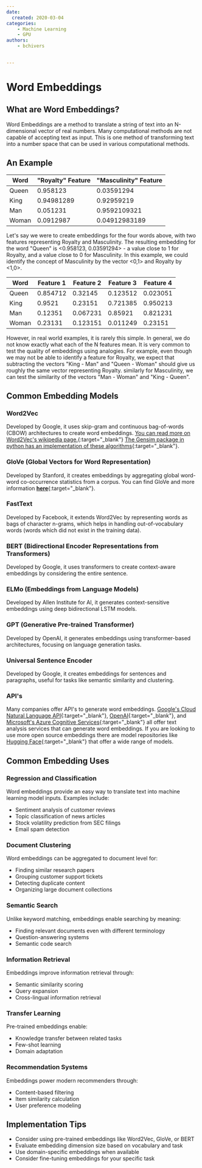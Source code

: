 ```yaml
---
date:
  created: 2020-03-04
categories:
    - Machine Learning
    - GPU
authors:
    - bchivers

 
---
```


# Word Embeddings

## What are Word Embeddings?

Word Embeddings are a method to translate a string of text into an N-dimensional vector of real numbers.  Many computational methods are not capable of accepting text as input.  This is one method of transforming text into a number space that can be used in various computational methods.

<!-- more -->

## An Example

| Word  | "Royalty" Feature | "Masculinity" Feature |
| ----- | ----------------- | --------------------- |
| Queen | 0.958123          | 0.03591294            |
| King  | 0.94981289        | 0.92959219            |
| Man   | 0.051231          | 0.9592109321          |
| Woman | 0.0912987         | 0.04912983189         |

Let's say we were to create embeddings for the four words above, with two features representing Royalty and Masculinity.  The resulting embedding for the word "Queen" is <0.958123, 0.03591294> - a value close to 1 for Royalty, and a value close to 0 for Masculinity.  In this example, we could identify the concept of Masculinity by the vector <0,1> and Royalty by <1,0>.

| Word  | Feature 1 | Feature 2 | Feature 3 | Feature 4 |
| ----- | --------- | --------- | --------- | --------- |
| Queen | 0.854712  | 0.32145   | 0.123512  | 0.023051  |
| King  | 0.9521    | 0.23151   | 0.721385  | 0.950213  |
| Man   | 0.12351   | 0.067231  | 0.85921   | 0.821231  |
| Woman | 0.23131   | 0.123151  | 0.011249  | 0.23151   |

However, in real world examples, it is rarely this simple.  In general, we do not know exactly what each of the N features mean.  It is very common to test the quality of embeddings using analogies.  For example, even though we may not be able to identify a feature for Royalty, we expect that subtracting the vectors "King - Man" and "Queen - Woman" should give us roughly the same vector representing Royalty.  similarly for Masculinity, we can test the similarity of the vectors "Man - Woman" and "King - Queen".  

## Common Embedding Models


### Word2Vec
Developed by Google, it uses skip-gram and continuous bag-of-words (CBOW) architectures to create word embeddings. [You can read more on Word2Vec's wikipedia page.](https://en.wikipedia.org/wiki/Word2vec){:target="_blank"} [The Gensim package in python has an implementation of these algorithms](https://radimrehurek.com/gensim/models/word2vec.html){:target="_blank"}.

### GloVe (Global Vectors for Word Representation)
Developed by Stanford, it creates embeddings by aggregating global word-word co-occurrence statistics from a corpus. You can find GloVe and more information [**here**](https://nlp.stanford.edu/projects/glove/){:target="_blank"}.

### FastText
Developed by Facebook, it extends Word2Vec by representing words as bags of character n-grams, which helps in handling out-of-vocabulary words (words which did not exist in the training data).

### BERT (Bidirectional Encoder Representations from Transformers)
Developed by Google, it uses transformers to create context-aware embeddings by considering the entire sentence.

### ELMo (Embeddings from Language Models)
Developed by Allen Institute for AI, it generates context-sensitive embeddings using deep bidirectional LSTM models.

### GPT (Generative Pre-trained Transformer)
Developed by OpenAI, it generates embeddings using transformer-based architectures, focusing on language generation tasks.

### Universal Sentence Encoder
Developed by Google, it creates embeddings for sentences and paragraphs, useful for tasks like semantic similarity and clustering.

### API's

Many companies offer API's to generate word embeddings.  [Google's Cloud Natural Language API](https://cloud.google.com/vertex-ai/generative-ai/docs/embeddings/get-text-embeddings){:target="_blank"}, [OpenAI](https://platform.openai.com/docs/guides/embeddings){:target="_blank"}, and [Microsoft's Azure Cognitive Services](https://learn.microsoft.com/en-us/azure/ai-services/openai/how-to/embeddings?tabs=console){:target="_blank"} all offer text analysis services that can generate word embeddings. If you are looking to use more open source embeddings there are model repositories like [Hugging Face](https://huggingface.co/models){:target="_blank"} that offer a wide range of models.

## Common Embedding Uses

### Regression and Classification
Word embeddings provide an easy way to translate text into machine learning model inputs. Examples include:

- Sentiment analysis of customer reviews
- Topic classification of news articles
- Stock volatility prediction from SEC filings
- Email spam detection

### Document Clustering
Word embeddings can be aggregated to document level for:

- Finding similar research papers
- Grouping customer support tickets
- Detecting duplicate content
- Organizing large document collections

### Semantic Search
Unlike keyword matching, embeddings enable searching by meaning:

- Finding relevant documents even with different terminology
- Question-answering systems
- Semantic code search

### Information Retrieval
Embeddings improve information retrieval through:

- Semantic similarity scoring
- Query expansion
- Cross-lingual information retrieval

### Transfer Learning
Pre-trained embeddings enable:

- Knowledge transfer between related tasks
- Few-shot learning
- Domain adaptation

### Recommendation Systems
Embeddings power modern recommenders through:

- Content-based filtering
- Item similarity calculation
- User preference modeling

## Implementation Tips
- Consider using pre-trained embeddings like Word2Vec, GloVe, or BERT
- Evaluate embedding dimension size based on vocabulary and task
- Use domain-specific embeddings when available
- Consider fine-tuning embeddings for your specific task